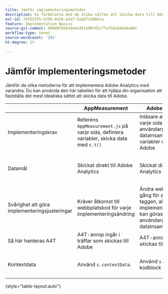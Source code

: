 ```yaml
---
title: Jämför implementeringsmetoder
description: Se fördelarna med de olika sätten att skicka data till Adobe Analytics.
exl-id: 19353255-6356-4426-a2ef-5a2672a00eca
feature: Implementation Basics
source-git-commit: d9948fbb63d44c851e08745c77af5618de84a89c
workflow-type: tm+mt
source-wordcount: '291'
ht-degree: 1%

---
```


# Jämför implementeringsmetoder

Jämför de olika metoderna för att implementera Adobe Analytics med varandra. Du kan använda den här tabellen för att hjälpa din organisation att fastställa det mest idealiska sättet att skicka data till Adobe.

| | AppMeasurement | Adobe Analytics-tillägg | Webb-SDK | Web SDK-tillägg |
| --- | --- | --- | --- | --- |
| Implementeringskrav | Referens `AppMeasurement.js` på varje sida, definiera variabler, skicka data med `s.t()` | Inläsare av referenstaggar på varje sida använder användargränssnittet för datainsamling för att definiera variabler och skicka data till Adobe | Referens `Alloy.js` på varje sida använder `alloy("sendEvent",{})` för att skicka ett JSON-objekt som innehåller önskade data | Inläsare av referenstaggar på varje sida använder användargränssnittet för datainsamling för att etablera JSON-objektet för att skicka data |
| Datamål | Skickat direkt till Adobe Analytics | Skickat direkt till Adobe Analytics | Skickat till Adobe Experience Platform Edge som vidarebefordrar data till Adobe Analytics | Skickat till Adobe Experience Platform Edge som vidarebefordrar data till Adobe Analytics |
| Svårighet att göra implementeringsjusteringar | Kräver åtkomst till webbplatskod för varje implementeringsändring | Ändra webbplatskoden en gång för att installera loader-taggen, alla ytterligare implementeringsuppdateringar kan göras i användargränssnittet för datainsamling | Kräver åtkomst till webbplatskod för varje implementeringsändring | Ändra webbplatskoden en gång för att installera loader-taggen, alla ytterligare implementeringsuppdateringar kan göras i användargränssnittet för datainsamling |
| Så här hanteras A4T | A4T-anrop ingår i träffar som skickas till Adobe | A4T-anrop ingår i träffar som skickas till Adobe | A4T-anrop skickas som separata träffar | A4T-anrop skickas som separata träffar |
| Kontextdata | Använd `s.contextData`. | Använd `s.contextData` i egna kodblock | Alla omappade fält skickas automatiskt som `a.x.*` kontextdatavariabler. | Alla omappade fält skickas automatiskt som `a.x.*` kontextdatavariabler. |

{style="table-layout:auto"}
